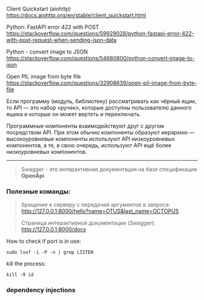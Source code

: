 Client Quickstart (aiohttp)
https://docs.aiohttp.org/en/stable/client_quickstart.html

Python: FastAPI error 422 with POST
https://stackoverflow.com/questions/59929028/python-fastapi-error-422-with-post-request-when-sending-json-data

Python - convert image to JSON
https://stackoverflow.com/questions/54660800/python-convert-image-to-json

Open PIL image from byte file
https://stackoverflow.com/questions/32908639/open-pil-image-from-byte-file

Если программу (модуль, библиотеку) рассматривать как чёрный ящик, 
то API — это набор «ручек», которые доступны пользователю данного ящика и 
которые он может вертеть и переключать.

Программные компоненты взаимодействуют друг с другом посредством API. 
При этом обычно компоненты образуют иерархию — высокоуровневые компоненты 
используют API низкоуровневых компонентов, а те, в свою очередь, 
используют API ещё более низкоуровневых компонентов.
***
>Swagger - это интерактивная документация на базе спецификации **OpenApi** 

### Полезные команды:

> бращение к серверу с передачей аргументов в запросе:
http://127.0.0.1:8000/hello?name=OTUS&last_name=OCTOPUS
 
> Страница интерактивной документации (Swagger): 
http://127.0.0.1:8000/docs

How to check if port is in use:
```shell
sudo lsof -i -P -n | grep LISTEN
```

kill the process:
```shell
kill -9 id
```

### dependency injections